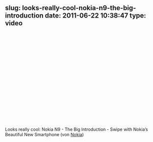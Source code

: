slug: looks-really-cool-nokia-n9-the-big-introduction
date: 2011-06-22 10:38:47
type: video
---

<object width="480" height="295"><param name="movie" value="http://www.youtube.com/v/gfE3B6L-Otw?version=3"></param><param name="allowFullScreen" value="true"></param><param name="allowscriptaccess" value="always"></param><embed src="http://www.youtube.com/v/gfE3B6L-Otw?version=3" type="application/x-shockwave-flash" width="480" height="295" allowscriptaccess="always" allowfullscreen="true"></embed></object>

Looks really cool: Nokia N9 - The Big Introduction - Swipe with Nokia’s Beautiful New Smartphone (von [Nokia](http://www.youtube.com/watch?v=gfE3B6L-Otw))
